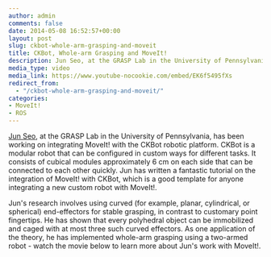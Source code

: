 ```yaml
---
author: admin
comments: false
date: 2014-05-08 16:52:57+00:00
layout: post
slug: ckbot-whole-arm-grasping-and-moveit
title: CKBot, Whole-arm Grasping and MoveIt!
description: Jun Seo, at the GRASP Lab in the University of Pennsylvania, has been working on integrating MoveIt! with the CKBot robotic platform. CKBot is a modular robot that can be configured in custom ways for different tasks. It consists of cubical modules approximately 6 cm on each side that can be connected to each other quickly. Jun has written a fantastic tutorial on the integration of MoveIt! with CKBot, which is a good template for anyone integrating a new custom robot with MoveIt!.
media_type: video
media_link: https://www.youtube-nocookie.com/embed/EK6f5495fXs
redirect_from:
  - "/ckbot-whole-arm-grasping-and-moveit/"
categories:
- MoveIt!
- ROS
---
```


[Jun Seo](https://www.grasp.upenn.edu/people/jun-seo), at the GRASP Lab in the University of Pennsylvania, has been working on integrating MoveIt! with the CKBot robotic platform. CKBot is a modular robot that can be configured in custom ways for different tasks. It consists of cubical modules approximately 6 cm on each side that can be connected to each other quickly. Jun has written a fantastic tutorial on the integration of MoveIt! with CKBot, which is a good template for anyone integrating a new custom robot with MoveIt!.

Jun's research involves using curved (for example, planar, cylindrical, or spherical) end-effectors for stable grasping, in contrast to customary point fingertips. He has shown that every polyhedral object can be immobilized and caged with at most three such curved effectors. As one application of the theory, he has implemented whole-arm grasping using a two-armed robot - watch the movie below to learn more about Jun's work with MoveIt!.
